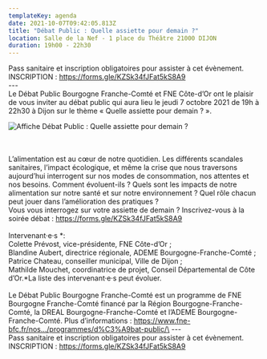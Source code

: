 ```yaml
---
templateKey: agenda
date: 2021-10-07T09:42:05.813Z
title: "Débat Public : Quelle assiette pour demain ?"
location: Salle de la Nef - 1 place du Théâtre 21000 DIJON
duration: 19h00 - 22h30
---
```

<!--StartFragment-->

Pass sanitaire et inscription obligatoires pour assister à cet évènement.\
INSCRIPTION : <https://forms.gle/KZSk34fJFat5kS8A9>\
---\
Le Débat Public Bourgogne Franche-Comté et FNE Côte-d’Or ont le plaisir de vous inviter au débat public qui aura lieu le jeudi 7 octobre 2021 de 19h à 22h30 à Dijon sur le thème « Quelle assiette pour demain ? ».

![Affiche Débat Public : Quelle assiette pour demain ?](/img/2021_affiche-dp-bfc_alimentation.png?nf_resize=fit&w=200#img-center "Affiche Débat Public : Quelle assiette pour demain ?")

\
\
L’alimentation est au cœur de notre quotidien. Les différents scandales sanitaires, l’impact écologique, et même la crise que nous traversons aujourd’hui interrogent sur nos modes de consommation, nos attentes et nos besoins. Comment évoluent-ils ? Quels sont les impacts de notre alimentation sur notre santé et sur notre environnement ? Quel rôle chacun peut jouer dans l’amélioration des pratiques ?\
Vous vous interrogez sur votre assiette de demain ? Inscrivez-vous à la soirée débat : <https://forms.gle/KZSk34fJFat5kS8A9>\
\
Intervenant·e·s *:\
Colette Prévost, vice-présidente, FNE Côte-d’Or ;\
Blandine Aubert, directrice régionale, ADEME Bourgogne-Franche-Comté ;\
Patrice Chateau, conseiller municipal, Ville de Dijon ;\
Mathilde Mouchet, coordinatrice de projet, Conseil Départemental de Côte d’Or.*La liste des intervenant·e·s peut évoluer.\
\
Le Débat Public Bourgogne Franche-Comté est un programme de FNE Bourgogne Franche-Comté financé par la Région Bourgogne-Franche-Comté, la DREAL Bourgogne-Franche-Comté et l’ADEME Bourgogne-Franche-Comté. Plus d’informations : https://www.fne-bfc.fr/nos.../programmes/d%C3%A9bat-public/\
---\
Pass sanitaire et inscription obligatoires pour assister à cet évènement.\
INSCRIPTION : <https://forms.gle/KZSk34fJFat5kS8A9>

<!--EndFragment-->